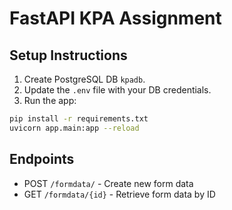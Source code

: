 # FastAPI KPA Assignment

## Setup Instructions

1. Create PostgreSQL DB `kpadb`.
2. Update the `.env` file with your DB credentials.
3. Run the app:

```bash
pip install -r requirements.txt
uvicorn app.main:app --reload
```

## Endpoints

- POST `/formdata/` - Create new form data
- GET `/formdata/{id}` - Retrieve form data by ID
